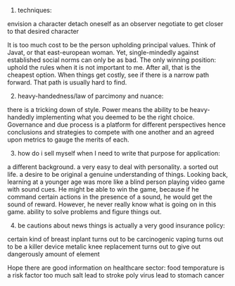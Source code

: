 1. techniques:

envision a character
detach oneself as an observer
negotiate to get closer to that desired character

It is too much cost to be the person upholding principal values. Think of Javat, or that east-european woman. Yet, single-mindedly against established social norms can only be as bad. The only winning position: uphold the rules when it is not important to me. After all, that is the cheapest option. When things get costly, see if there is a narrow path forward. That path is usually hard to find.


2. heavy-handedness/law of parcimony and nuance:

there is a tricking down of style. Power means the ability to be heavy-handedly implementing what you deemed to be the right choice.
Governance and due process is a platform for different perspectives hence conclusions and strategies to compete with one another and an agreed upon metrics to gauge the merits of each.


3. how do i sell myself when I need to write that purpose for application:

a different background. 
a very easy to deal with personality.
a sorted out life.
a desire to be original
a genuine understanding of things. Looking back, learning at a younger age was more like a blind person playing video game with sound cues. He might be able to win the game, because if he command certain actions in the presence of a sound, he would get the sound of reward. However, he never really know what is going on in this game. 
ability to solve problems and figure things out. 

4. be cautions about news things is actually a very good insurance policy:

certain kind of breast inplant turns out to be carcinogenic
vaping turns out to be a killer device
metalic knee replacement turns out to give out dangerously amount of element


Hope there are good information on healthcare sector:
food temporature is a risk factor
too much salt lead to stroke
poly virus lead to stomach cancer

